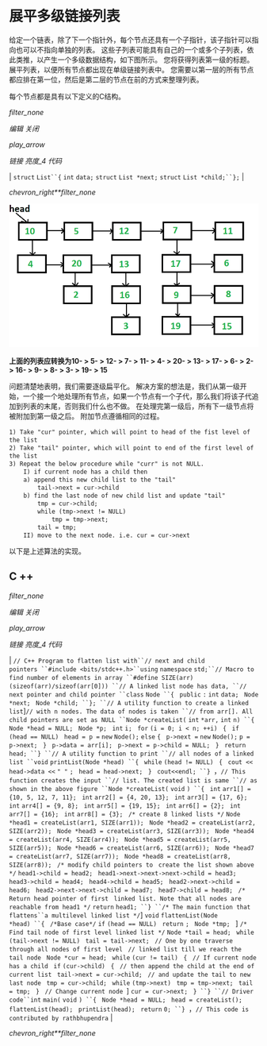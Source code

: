 # 展平多级链接列表

给定一个链表，除了下一个指针外，每个节点还具有一个子指针，该子指针可以指向也可以不指向单独的列表。 这些子列表可能具有自己的一个或多个子列表，依此类推，以产生一个多级数据结构，如下图所示。 您将获得列表第一级的标题。 展平列表，以便所有节点都出现在单级链接列表中。 您需要以第一层的所有节点都应排在第一位，然后是第二层的节点在前的方式来整理列表。

每个节点都是具有以下定义的C结构。

*filter_none*

*编辑*
*关闭*

*play_arrow*

*链接*
*亮度_4*
*代码*

| `struct` `List``{` `int` `data;` `struct` `List *next;` `struct` `List *child;``};` |

*chevron_right**filter_none*

[![](img/55ec5b7c1827265a492de094d7906b79.png "flattenList")](https://media.geeksforgeeks.org/wp-content/cdn-uploads/flattenList.png)

**上面的列表应转换为10- > 5- > 12- > 7- > 11- > 4- > 20- > 13- > 17- > 6- > 2- > 16- > 9- > 8- > 3- > 19- > 15** 

问题清楚地表明，我们需要逐级扁平化。 解决方案的想法是，我们从第一级开始，一个接一个地处理所有节点，如果一个节点有一个子代，那么我们将该子代追加到列表的末尾，否则我们什么也不做。 在处理完第一级后，所有下一级节点将被附加到第一级之后。 附加节点遵循相同的过程。

```
1) Take "cur" pointer, which will point to head of the fist level of the list
2) Take "tail" pointer, which will point to end of the first level of the list
3) Repeat the below procedure while "curr" is not NULL.
    I) if current node has a child then
    a) append this new child list to the "tail"
        tail->next = cur->child
    b) find the last node of new child list and update "tail"
        tmp = cur->child;
        while (tmp->next != NULL)
            tmp = tmp->next;
        tail = tmp;
    II) move to the next node. i.e. cur = cur->next 
```

以下是上述算法的实现。

## C ++

*filter_none*

*编辑*
*关闭*

*play_arrow*

*链接*
*亮度_4*
*代码*

| `// C++ Program to flatten list with``// next and child pointers ``#include <bits/stdc++.h>``using` `namespace` `std;``// Macro to find number of elements in array ``#define SIZE(arr) (sizeof(arr)/sizeof(arr[0])) ``// A linked list node has data, ``// next pointer and child pointer ``class` `Node ``{ ` `public` `:` `int` `data; ` `Node *next; ` `Node *child; ``}; ``// A utility function to create a linked list`]`// with n nodes. The data of nodes is taken ``// from arr[]. All child pointers are set as NULL ``Node *createList(` `int` `*arr,` `int` `n) ``{ ` `Node *head = NULL; ` `Node *p; ` `int` `i; ` `for` `(i = 0; i < n; ++i) ` `{ ` `if` `(head == NULL) ` `head = p =` `new` `Node();` `else` `{ ` `p->next =` `new` `Node();` `p = p->next; ` `} ` `p->data = arr[i]; ` `p->next = p->child = NULL; ` `} ` `return` `head; ``} ``// A utility function to print ``// all nodes of a linked list ``void` `printList(Node *head) ``{ ` `while` `(head != NULL) ` `{ ` `cout << head->data <<` `" "` `; ` `head = head->next; ` `} ` `cout<<endl; ``} `，`// This function creates the input ``// list. The created list is same ``// as shown in the above figure ``Node *createList(` `void` `) ``{ ` `int` `arr1[] = {10, 5, 12, 7, 11}; ` `int` `arr2[] = {4, 20, 13}; ` `int` `arr3[] = {17, 6}; ` `int` `arr4[] = {9, 8}; ` `int` `arr5[] = {19, 15}; ` `int` `arr6[] = {2}; ` `int` `arr7[] = {16}; ` `int` `arr8[] = {3}; ` `/* create 8 linked lists */` `Node *head1 = createList(arr1, SIZE(arr1)); ` `Node *head2 = createList(arr2, SIZE(arr2)); ` `Node *head3 = createList(arr3, SIZE(arr3)); ` `Node *head4 = createList(arr4, SIZE(arr4)); ` `Node *head5 = createList(arr5, SIZE(arr5)); ` `Node *head6 = createList(arr6, SIZE(arr6)); ` `Node *head7 = createList(arr7, SIZE(arr7)); ` `Node *head8 = createList(arr8, SIZE(arr8)); ` `/* modify child pointers to ` `create the list shown above */` `head1->child = head2; ` `head1->next->next->next->child = head3; ` `head3->child = head4; ` `head4->child = head5; ` `head2->next->child = head6; ` `head2->next->next->child = head7; ` `head7->child = head8; ` `/* Return head pointer of first ` `linked list. Note that all nodes are ` `reachable from head1 */` `return` `head1; ``} ``/* The main function that flattens``a multilevel linked list */`] `void` `flattenList(Node *head) ``{ ` `/*Base case*/` `if` `(head == NULL) ` `return` `; ` `Node *tmp; ` ] `/* Find tail node of first level linked list */` `Node *tail = head; ` `while` `(tail->next != NULL) ` `tail = tail->next; ` `// One by one traverse through all nodes of first level ` `// linked list till we reach the tail node ` `Node *cur = head; ` `while` `(cur != tail) ` `{ ` `// If current node has a child ` `if` `(cur->child) ` `{ ` `// then append the child at the end of current list ` `tail->next = cur->child; ` `// and update the tail to new last node ` `tmp = cur->child; ` `while` `(tmp->next) ` `tmp = tmp->next; ` `tail = tmp; ` `} ` `// Change current node `] `cur = cur->next; ` `} ``} ``// Driver code``int` `main(` `void` `) ``{ ` `Node *head = NULL; ` `head = createList(); ` `flattenList(head); ` `printList(head); `​​ `return` `0; ``} `，`// This code is contributed by rathbhupendra` |

*chevron_right**filter_none*